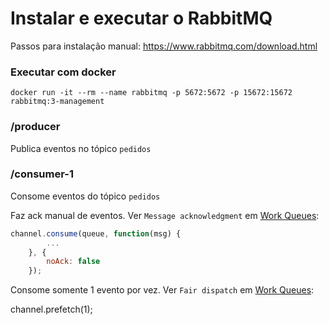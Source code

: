 # Instalar e executar o RabbitMQ

Passos para instalação manual: https://www.rabbitmq.com/download.html

### Executar com docker

`docker run -it --rm --name rabbitmq -p 5672:5672 -p 15672:15672 rabbitmq:3-management`

### /producer

Publica eventos no tópico `pedidos`

### /consumer-1

Consome eventos do tópico `pedidos`

Faz ack manual de eventos. Ver `Message acknowledgment` em [
Work Queues](https://www.rabbitmq.com/tutorials/tutorial-two-javascript.html):

```javascript
channel.consume(queue, function(msg) {
        ...
    }, {
        noAck: false
    });
```

Consome somente 1 evento por vez. Ver `Fair dispatch` em [
Work Queues](https://www.rabbitmq.com/tutorials/tutorial-two-javascript.html):

channel.prefetch(1);



